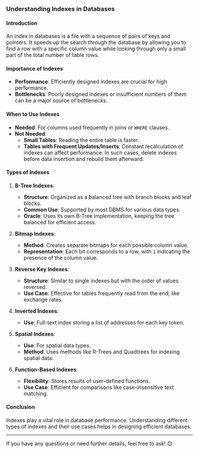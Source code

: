 ### Understanding Indexes in Databases

#### Introduction
An index in databases is a file with a sequence of pairs of keys and pointers. It speeds up the search through the database by allowing you to find a row with a specific column value while looking through only a small part of the total number of table rows.

#### Importance of Indexes
- **Performance**: Efficiently designed indexes are crucial for high performance.
- **Bottlenecks**: Poorly designed indexes or insufficient numbers of them can be a major source of bottlenecks.

#### When to Use Indexes
- **Needed**: For columns used frequently in joins or `WHERE` clauses.
- **Not Needed**:
  - **Small Tables**: Reading the entire table is faster.
  - **Tables with Frequent Updates/Inserts**: Constant recalculation of indexes can affect performance. In such cases, delete indexes before data insertion and rebuild them afterward.

#### Types of Indexes
1. **B-Tree Indexes**:
   - **Structure**: Organized as a balanced tree with branch blocks and leaf blocks.
   - **Common Use**: Supported by most DBMS for various data types.
   - **Oracle**: Uses its own B-Tree implementation, keeping the tree balanced for efficient access.

2. **Bitmap Indexes**:
   - **Method**: Creates separate bitmaps for each possible column value.
   - **Representation**: Each bit corresponds to a row, with `1` indicating the presence of the column value.

3. **Reverse Key Indexes**:
   - **Structure**: Similar to single indexes but with the order of values reversed.
   - **Use Case**: Effective for tables frequently read from the end, like exchange rates.

4. **Inverted Indexes**:
   - **Use**: Full-text index storing a list of addresses for each key token.

5. **Spatial Indexes**:
   - **Use**: For spatial data types.
   - **Method**: Uses methods like R-Trees and Quadtrees for indexing spatial data.

6. **Function-Based Indexes**:
   - **Flexibility**: Stores results of user-defined functions.
   - **Use Case**: Efficient for comparisons like case-insensitive text matching.

#### Conclusion
Indexes play a vital role in database performance. Understanding different types of indexes and their use cases helps in designing efficient databases.

---

If you have any questions or need further details, feel free to ask! 😊